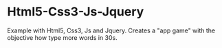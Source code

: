 # Html5-Css3-Js-Jquery
Example with Html5, Css3, Js and Jquery.
Creates a "app game" with the objective how type more words in 30s.
